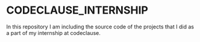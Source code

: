 # CODECLAUSE_INTERNSHIP
In this repository I am including the source code of the projects that I did as a part of my internship at codeclause.
